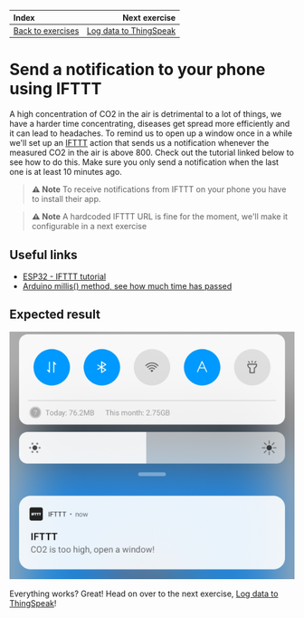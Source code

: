 | Index                                      |                         Next exercise |
| :----------------------------------------- | ------------------------------------: |
| [Back to exercises](../index.md#exercises) | [Log data to ThingSpeak](log-data.md) |

# Send a notification to your phone using IFTTT

A high concentration of CO2 in the air is detrimental to a lot of things, we have a harder time concentrating, diseases get spread more efficiently and it can lead to headaches. To remind us to open up a window once in a while we'll set up an [IFTTT](https://ifttt.com/explore) action that sends us a notification whenever the measured CO2 in the air is above 800. Check out the tutorial linked below to see how to do this. Make sure you only send a notification when the last one is at least 10 minutes ago.

> **⚠ Note** To receive notifications from IFTTT on your phone you have to install their app.

> **⚠ Note** A hardcoded IFTTT URL is fine for the moment, we'll make it configurable in a next exercise

## Useful links

- [ESP32 - IFTTT tutorial](https://esp32io.com/tutorials/esp32-ifttt)
- [Arduino millis() method, see how much time has passed](https://www.arduino.cc/reference/en/language/functions/time/millis/)

## Expected result

![Result](/assets/notification-result.png "Result")

Everything works? Great! Head on over to the next exercise, [Log data to ThingSpeak](log-data.md)!
